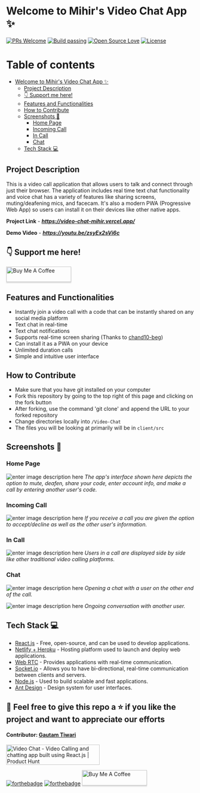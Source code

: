 # Welcome to Mihir's Video Chat App ✨

[![PRs Welcome](https://img.shields.io/badge/PRs-welcome-brightgreen.svg?style=flat-square)]( https://video-chat-mihir.vercel.app/)&nbsp;[![Build passing](https://img.shields.io/badge/Build-Passing-brightgreen.svg?style=flat-square)]( https://video-chat-mihir.vercel.app/)&nbsp;[![Open Source Love](https://badges.frapsoft.com/os/v1/open-source.svg?v=102)]( https://video-chat-mihir.vercel.app/)&nbsp;[![License](https://img.shields.io/badge/license-MIT-brightgreen)]( https://video-chat-mihir.vercel.app/)&nbsp;

# Table of contents

- [Welcome to Mihir's Video Chat App ✨](#welcome-to-mihirs-video-chat-app-)
  - [Project Description](#project-description)
  - [:point_down: Support me here!](#point_down-support-me-here)
  - [Features and Functionalities](#features-and-functionalities)
  - [How to Contribute](#how-to-contribute)
  - [Screenshots 📸](#screenshots-)
    - [Home Page](#home-page)
    - [Incoming Call](#incoming-call)
    - [In Call](#in-call)
    - [Chat](#chat)
  - [Tech Stack 💻](#tech-stack-)

## Project Description

This is a video call application that allows users to talk and connect through just their browser. The application includes real time text chat functionality and voice chat has a variety of features like sharing screens, muting/deafening mics, and facecam.
It's also a modern PWA (Progressive Web App) so users can install it on their devices like other native apps.

**Project Link** - ***https://video-chat-mihir.vercel.app/***


**Demo Video** - ***https://youtu.be/zsyEx2sVi6c***

## :point_down: Support me here!
<a href="https://www.buymeacoffee.com/mihir0699" target="_blank"><img src="https://www.buymeacoffee.com/assets/img/custom_images/orange_img.png" alt="Buy Me A Coffee" style="height: 41px !important;width: 174px !important;box-shadow: 0px 3px 2px 0px rgba(190, 190, 190, 0.5) !important;-webkit-box-shadow: 0px 3px 2px 0px rgba(190, 190, 190, 0.5) !important;" ></a>

## Features and Functionalities

- Instantly join a video call with a code that can be instantly shared on any social media platform
- Text chat in real-time
- Text chat notifications
- Supports real-time screen sharing (Thanks to [chand10-beg](https://github.com/chand10-beg))
- Can install it as a PWA on your device
- Unlimited duration calls
- Simple and intuitive user interface

## How to Contribute
- Make sure that you have git installed on your computer
- Fork this repository by going to the top right of this page and clicking on the fork button
- After forking, use the command 'git clone' and append the URL to your forked repository
- Change directories locally into `/Video-Chat`
- The files you will be looking at primarily will be in `client/src`

## Screenshots 📸

### Home Page

![enter image description here](https://user-images.githubusercontent.com/48746544/115701626-9b838e00-a385-11eb-8a07-214ca0b9f327.png)
*The app's interface shown here depicts the option to mute, deafen, share your code, enter account info, and make a call by entering another user's code.*

### Incoming Call

![enter image description here](https://user-images.githubusercontent.com/48746544/115701844-d8e81b80-a385-11eb-91cf-014b23e24ae4.png)
*If you receive a call you are given the option to accept/decline as well as the other user's information.*

### In Call

![enter image description here](https://user-images.githubusercontent.com/48746544/115702841-07b2c180-a387-11eb-897e-f19abefafef5.png)
*Users in a call are displayed side by side like other traditional video calling platforms.*

### Chat

![enter image description here](https://user-images.githubusercontent.com/48746544/115702929-24e79000-a387-11eb-906c-704608263da4.png)
*Opening a chat with a user on the other end of the call.*

![enter image description here](https://user-images.githubusercontent.com/48746544/115703177-709a3980-a387-11eb-8d9d-15ddf3b66a25.png)
*Ongoing conversation with another user.*

## Tech Stack 💻

- [React.js](https://reactjs.org/) - Free, open-source, and can be used to develop applications.
- [Netlify + Heroku](https://www.netlify.com/) - Hosting platform used to launch and deploy web applications.
- [Web RTC](https://github.com/webrtc) - Provides applications with real-time communication.
- [Socket.io](https://socket.io/) - Allows you to have bi-directional, real-time communication between clients and servers.
- [Node.js](https://nodejs.org/en/) - Used to build scalable and fast applications.
- [Ant Design](https://ant.design/) - Design system for user interfaces. 


## 🤩 Feel free to give this repo a ⭐ if you like the project and want to appreciate our efforts
#### Contributor: [Gautam Tiwari](https://linkedin.com/in/gautamtiwari003)

<a href="https://www.producthunt.com/posts/video-chat?utm_source=badge-featured&utm_medium=badge&utm_souce=badge-video-chat" target="_blank"><img src="https://api.producthunt.com/widgets/embed-image/v1/featured.svg?post_id=295383&theme=light" alt="Video Chat - Video Calling and chatting app built using React.js | Product Hunt" style="width: 250px; height: 54px;" width="250" height="54" />

[![forthebadge](https://forthebadge.com/images/badges/built-with-love.svg)](https://forthebadge.com)
[![forthebadge](https://forthebadge.com/images/badges/built-by-developers.svg)](https://forthebadge.com)
<a href="https://www.buymeacoffee.com/mihir0699" target="_blank">
<img src="https://www.buymeacoffee.com/assets/img/custom_images/orange_img.png" alt="Buy Me A Coffee" style="height: 41px !important;width: 174px !important;box-shadow: 0px 3px 2px 0px rgba(190, 190, 190, 0.5) !important;-webkit-box-shadow: 0px 3px 2px 0px rgba(190, 190, 190, 0.5) !important;" ></a>
